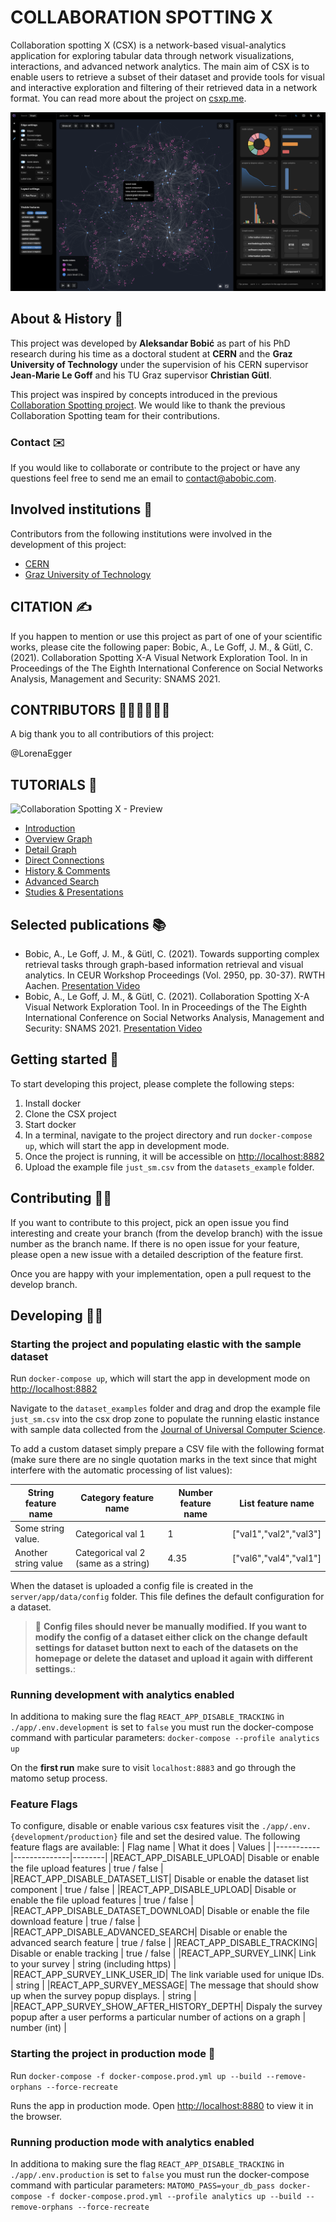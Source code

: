 # COLLABORATION SPOTTING X

Collaboration spotting X (CSX) is a network-based visual-analytics application for exploring tabular data through network visualizations, interactions, and advanced network analytics. The main aim of CSX is to enable users to retrieve a subset of their dataset and provide tools for visual and interactive exploration and filtering of their retrieved data in a network format. You can read more about the project on [csxp.me](https://csxp.me/).

![Collaboration Spotting X - Screenshot](https://github.com/aleksbobic/csx/blob/master/cover.png?raw=true)


## About & History 📖

This project was developed by **Aleksandar Bobić** as part of his PhD research during his time as a doctoral student at **CERN** and the **Graz University of Technology** under the supervision of his CERN supervisor **Jean-Marie Le Goff** and his TU Graz supervisor **Christian Gütl**.

This project was inspired by concepts introduced in the previous [Collaboration Spotting project](https://ercim-news.ercim.eu/en111/r-i/collaboration-spotting-a-visual-analytics-platform-to-assist-knowledge-discovery). We would like to thank the previous Collaboration Spotting team for their contributions.

### Contact ✉️
If you would like to collaborate or contribute to the project or have any questions feel free to send me an email to contact@abobic.com.

## Involved institutions 🏫
Contributors from the following institutions were involved in the development of this project:
* [CERN](https://home.cern/)
* [Graz University of Technology](https://www.tugraz.at/home/)

## CITATION ✍️
If you happen to mention or use this project as part of one of your scientific works, please cite the following paper: Bobic, A., Le Goff, J. M., & Gütl, C. (2021). Collaboration Spotting X-A Visual Network Exploration Tool. In in Proceedings of the The Eighth International Conference on Social Networks Analysis, Management and Security: SNAMS 2021.

## CONTRIBUTORS 🙌🥳🙌🥳🙌🥳
A big thank you to all contributiors of this project:

@LorenaEgger

## TUTORIALS 📖
![Collaboration Spotting X - Preview](https://github.com/aleksbobic/csx/blob/master/cover.gif?raw=true)
* [Introduction](https://youtu.be/io-_aeOemwA)
* [Overview Graph](https://youtu.be/io-_aeOemwA)
* [Detail Graph](https://youtu.be/-Dj19hOWTTU)
* [Direct Connections](https://youtu.be/1gAXxWAasVs)
* [History & Comments](https://youtu.be/Zuzxy2619Rk)
* [Advanced Search](https://youtu.be/YZiKM0YyD08)
* [Studies & Presentations](https://youtu.be/M7NGHK86SBM)


## Selected publications 📚
* Bobic, A., Le Goff, J. M., & Gütl, C. (2021). Towards supporting complex retrieval tasks through graph-based information retrieval and visual analytics. In CEUR Workshop Proceedings (Vol. 2950, pp. 30-37). RWTH Aachen. [Presentation Video](https://youtu.be/Xf-JHparbRA)
* Bobic, A., Le Goff, J. M., & Gütl, C. (2021). Collaboration Spotting X-A Visual Network Exploration Tool. In in Proceedings of the The Eighth International Conference on Social Networks Analysis, Management and Security: SNAMS 2021. [Presentation Video](https://zenodo.org/record/5877309)


## Getting started 🏁
To start developing this project, please complete the following steps:

1. Install docker
2. Clone the CSX project
3. Start docker
4. In a terminal, navigate to the project directory and run `docker-compose up`, which will start the app in development mode.
5. Once the project is running, it will be accessible on [http://localhost:8882](http://localhost:8882)
6. Upload the example file `just_sm.csv` from the `datasets_example` folder.


## Contributing 🧑‍💻
If you want to contribute to this project, pick an open issue you find interesting and create your branch (from the develop branch) with the issue number as the branch name. If there is no open issue for your feature, please open a new issue with a detailed description of the feature first.

Once you are happy with your implementation, open a pull request to the develop branch.


## Developing 🧑‍💻
### Starting the project and populating elastic with the sample dataset

Run `docker-compose up`, which will start the app in development mode on [http://localhost:8882](http://localhost:8882)

Navigate to the `dataset_examples` folder and drag and drop the example file `just_sm.csv` into the csx drop zone to populate the running elastic instance with sample data collected from the [Journal of Universal Computer Science](https://lib.jucs.org/).

To add a custom dataset simply prepare a CSV file with the following format (make sure there are no single quotation marks in the text since that might interfere with the automatic processing of list values):

| String feature name   | Category feature name                   | Number feature name | List feature name       |
| --------------------- | --------------------------------------- | ------------------- | ----------------------- |
| Some string value.    | Categorical val 1                       | 1                   | ["val1","val2","val3"]  |
| Another string value  | Categorical val 2 (same as a string)    | 4.35                | ["val6","val4","val1"]  |


When the dataset is uploaded a config file is created in the `server/app/data/config` folder. This file defines the default configuration for a dataset.

> 🚨 **Config files should never be manually modified. If you want to modify the config of a dataset either click on the change default settings for dataset button next to each of the datasets on the homepage or delete the dataset and upload it again with different settings.**:

### Running development with analytics enabled
In additiona to making sure the flag `REACT_APP_DISABLE_TRACKING` in `./app/.env.development` is set to `false` you must run the docker-compose command with particular parameters: `docker-compose --profile analytics up`

On the **first run** make sure to visit `localhost:8883` and go through the matomo setup process.

### Feature Flags
To configure, disable or enable various csx features visit the `./app/.env.{development/production}` file and set the desired value. The following feature flags are available:
| Flag name | What it does | Values |
|-----------|--------------|--------|
|REACT_APP_DISABLE_UPLOAD| Disable or enable the file upload features | true / false |
|REACT_APP_DISABLE_DATASET_LIST| Disable or enable the dataset list component | true / false |
|REACT_APP_DISABLE_UPLOAD| Disable or enable the file upload features | true / false |
|REACT_APP_DISABLE_DATASET_DOWNLOAD| Disable or enable the file download feature | true / false |
|REACT_APP_DISABLE_ADVANCED_SEARCH| Disable or enable the advanced search feature | true / false |
|REACT_APP_DISABLE_TRACKING| Disable or enable tracking | true / false |
|REACT_APP_SURVEY_LINK| Link to your survey | string (including https) |
|REACT_APP_SURVEY_LINK_USER_ID| The link variable used for unique IDs.  | string |
|REACT_APP_SURVEY_MESSAGE| The message that should show up when the survey popup displays.  | string |
|REACT_APP_SURVEY_SHOW_AFTER_HISTORY_DEPTH| Dispaly the survey popup after a user performs a particular number of actions on a graph | number (int) |


### Starting the project in production mode 🚀

Run `docker-compose -f docker-compose.prod.yml up --build --remove-orphans --force-recreate`

Runs the app in production mode.
Open [http://localhost:8880](http://localhost:8880) to view it in the browser.

### Running production mode with analytics enabled
In additiona to making sure the flag `REACT_APP_DISABLE_TRACKING` in `./app/.env.production` is set to `false` you must run the docker-compose command with particular parameters: `MATOMO_PASS=your_db_pass docker-compose -f docker-compose.prod.yml --profile analytics up --build --remove-orphans --force-recreate`
